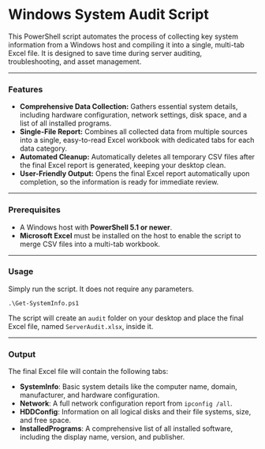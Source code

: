 # Windows System Audit Script

This PowerShell script automates the process of collecting key system information from a Windows host and compiling it into a single, multi-tab Excel file. It is designed to save time during server auditing, troubleshooting, and asset management.

---

### Features

* **Comprehensive Data Collection:** Gathers essential system details, including hardware configuration, network settings, disk space, and a list of all installed programs.
* **Single-File Report:** Combines all collected data from multiple sources into a single, easy-to-read Excel workbook with dedicated tabs for each data category.
* **Automated Cleanup:** Automatically deletes all temporary CSV files after the final Excel report is generated, keeping your desktop clean.
* **User-Friendly Output:** Opens the final Excel report automatically upon completion, so the information is ready for immediate review.

---

### Prerequisites

* A Windows host with **PowerShell 5.1 or newer**.
* **Microsoft Excel** must be installed on the host to enable the script to merge CSV files into a multi-tab workbook.

---

### Usage

Simply run the script. It does not require any parameters.

```
.\Get-SystemInfo.ps1
```

The script will create an `audit` folder on your desktop and place the final Excel file, named `ServerAudit.xlsx`, inside it.

---

### Output

The final Excel file will contain the following tabs:

* **SystemInfo**: Basic system details like the computer name, domain, manufacturer, and hardware configuration.
* **Network**: A full network configuration report from `ipconfig /all`.
* **HDDConfig**: Information on all logical disks and their file systems, size, and free space.
* **InstalledPrograms**: A comprehensive list of all installed software, including the display name, version, and publisher.
